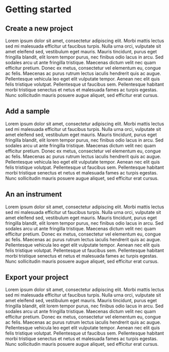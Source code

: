 # Getting started

## Create a new project
Lorem ipsum dolor sit amet, consectetur adipiscing elit. Morbi mattis lectus sed mi malesuada efficitur ut faucibus turpis. Nulla urna orci, vulputate sit amet eleifend sed, vestibulum eget mauris. Mauris tincidunt, purus eget fringilla blandit, elit lorem tempor purus, nec finibus odio lacus in arcu. Sed sodales arcu ut ante fringilla tristique. Maecenas dictum velit nec quam efficitur pretium. Donec ex metus, consectetur vel elementum eu, congue ac felis. Maecenas ac purus rutrum lectus iaculis hendrerit quis ac augue. Pellentesque vehicula leo eget elit vulputate tempor. Aenean nec elit quis felis tristique volutpat. Pellentesque ut faucibus sem. Pellentesque habitant morbi tristique senectus et netus et malesuada fames ac turpis egestas. Nunc sollicitudin mauris posuere augue aliquet, sed efficitur erat cursus.

## Add a sample

Lorem ipsum dolor sit amet, consectetur adipiscing elit. Morbi mattis lectus sed mi malesuada efficitur ut faucibus turpis. Nulla urna orci, vulputate sit amet eleifend sed, vestibulum eget mauris. Mauris tincidunt, purus eget fringilla blandit, elit lorem tempor purus, nec finibus odio lacus in arcu. Sed sodales arcu ut ante fringilla tristique. Maecenas dictum velit nec quam efficitur pretium. Donec ex metus, consectetur vel elementum eu, congue ac felis. Maecenas ac purus rutrum lectus iaculis hendrerit quis ac augue. Pellentesque vehicula leo eget elit vulputate tempor. Aenean nec elit quis felis tristique volutpat. Pellentesque ut faucibus sem. Pellentesque habitant morbi tristique senectus et netus et malesuada fames ac turpis egestas. Nunc sollicitudin mauris posuere augue aliquet, sed efficitur erat cursus.

## An an instrument

Lorem ipsum dolor sit amet, consectetur adipiscing elit. Morbi mattis lectus sed mi malesuada efficitur ut faucibus turpis. Nulla urna orci, vulputate sit amet eleifend sed, vestibulum eget mauris. Mauris tincidunt, purus eget fringilla blandit, elit lorem tempor purus, nec finibus odio lacus in arcu. Sed sodales arcu ut ante fringilla tristique. Maecenas dictum velit nec quam efficitur pretium. Donec ex metus, consectetur vel elementum eu, congue ac felis. Maecenas ac purus rutrum lectus iaculis hendrerit quis ac augue. Pellentesque vehicula leo eget elit vulputate tempor. Aenean nec elit quis felis tristique volutpat. Pellentesque ut faucibus sem. Pellentesque habitant morbi tristique senectus et netus et malesuada fames ac turpis egestas. Nunc sollicitudin mauris posuere augue aliquet, sed efficitur erat cursus.

## Export your project

Lorem ipsum dolor sit amet, consectetur adipiscing elit. Morbi mattis lectus sed mi malesuada efficitur ut faucibus turpis. Nulla urna orci, vulputate sit amet eleifend sed, vestibulum eget mauris. Mauris tincidunt, purus eget fringilla blandit, elit lorem tempor purus, nec finibus odio lacus in arcu. Sed sodales arcu ut ante fringilla tristique. Maecenas dictum velit nec quam efficitur pretium. Donec ex metus, consectetur vel elementum eu, congue ac felis. Maecenas ac purus rutrum lectus iaculis hendrerit quis ac augue. Pellentesque vehicula leo eget elit vulputate tempor. Aenean nec elit quis felis tristique volutpat. Pellentesque ut faucibus sem. Pellentesque habitant morbi tristique senectus et netus et malesuada fames ac turpis egestas. Nunc sollicitudin mauris posuere augue aliquet, sed efficitur erat cursus.